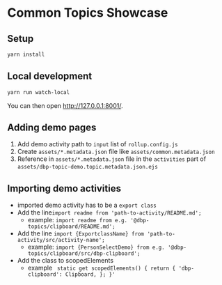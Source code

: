 # Common Topics Showcase

## Setup

```bash
yarn install
```

## Local development

```bash
yarn run watch-local
```

You can then open <http://127.0.0.1:8001/>.

## Adding demo pages

1) Add demo activity path to `input` list of `rollup.config.js`
2) Create `assets/*.metadata.json` file like `assets/common.metadata.json`
3) Reference in `assets/*.metadata.json` file in the `activities` part of `assets/dbp-topic-demo.topic.metadata.json.ejs`

## Importing demo activities
- imported demo activity has to be a `export class`
- Add the line`import readme from 'path-to-activity/README.md';`
    - example: `import readme from e.g. '@dbp-topics/clipboard/README.md';`
- Add the line `import {ExportclassName} from 'path-to-activity/src/activity-name';`
    - example: `import {PersonSelectDemo} from e.g. '@dbp-topics/clipboard/src/dbp-clipboard';`
- Add the class to scopedElements
    - example ` static get scopedElements() {
                       return {
                         'dbp-clipboard': Clipboard,
                       };
                   }'`